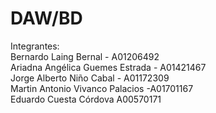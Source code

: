 # DAW/BD
Integrantes:<br />
  Bernardo Laing Bernal - A01206492 <br />
  Ariadna Angélica Guemes Estrada - A01421467 <br />
  Jorge Alberto Niño Cabal - A01172309 <br />
  Martin Antonio Vivanco Palacios -A01701167 <br />
  Eduardo Cuesta Córdova A00570171 <br />
